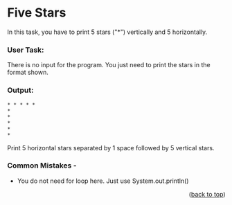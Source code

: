 # Five Stars

In this task, you have to print 5 stars ("*") vertically and 5 horizontally.

### User Task:
There is no input for the program. You just need to print the stars in the format shown.

### Output:
```
* * * * *
*
*
*
*
*
```
Print 5 horizontal stars separated by 1 space followed by 5 vertical stars.

### Common Mistakes -
- You do not need for loop here. Just use System.out.println()
<p align="right">(<a href="#top">back to top</a>)</p>
